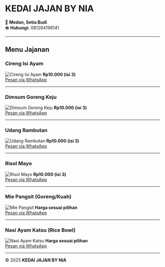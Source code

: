 # KEDAI JAJAN BY NIA

📍 **Medan, Setia Budi**  
☎️ **Hubungi:** 081264198141

---

## Menu Jajanan

### Cireng Isi Ayam
![Cireng Isi Ayam](https://source.unsplash.com/400x300/?fried)
**Rp10.000 (isi 3)**  
[Pesan via WhatsApp](https://wa.me/6281264198141?text=Halo%20saya%20mau%20pesan%20Cireng%20Isi%20Ayam)

---

### Dimsum Goreng Keju
![Dimsum Goreng Keju](https://source.unsplash.com/400x300/?dimsum)
**Rp10.000 (isi 3)**  
[Pesan via WhatsApp](https://wa.me/6281264198141?text=Halo%20saya%20mau%20pesan%20Dimsum%20Goreng%20Keju)

---

### Udang Rambutan
![Udang Rambutan](https://source.unsplash.com/400x300/?shrimp)
**Rp10.000 (isi 3)**  
[Pesan via WhatsApp](https://wa.me/6281264198141?text=Halo%20saya%20mau%20pesan%20Udang%20Rambutan)

---

### Risol Mayo
![Risol Mayo](https://source.unsplash.com/400x300/?risoles)
**Rp10.000 (isi 3)**  
[Pesan via WhatsApp](https://wa.me/6281264198141?text=Halo%20saya%20mau%20pesan%20Risol%20Mayo)

---

### Mie Pangsit (Goreng/Kuah)
![Mie Pangsit](https://source.unsplash.com/400x300/?noodles)
**Harga sesuai pilihan**  
[Pesan via WhatsApp](https://wa.me/6281264198141?text=Halo%20saya%20mau%20pesan%20Mie%20Pangsit)

---

### Nasi Ayam Katsu (Rice Bowl)
![Nasi Ayam Katsu](https://source.unsplash.com/400x300/?chicken,rice)
**Harga sesuai pilihan**  
[Pesan via WhatsApp](https://wa.me/6281264198141?text=Halo%20saya%20mau%20pesan%20Nasi%20Ayam%20Katsu)

---

&copy; 2025 **KEDAI JAJAN BY NIA**
